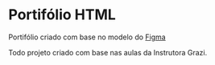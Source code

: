 # Portifólio HTML

Portifólio criado com base no modelo do [Figma](https://www.figma.com/proto/h4z36ouFG2dR0TIlBI3S3t/Treinamento?node-id=1%3A3&starting-point-node-id=1%3A3)

Todo projeto criado com base nas aulas da Instrutora Grazi.
